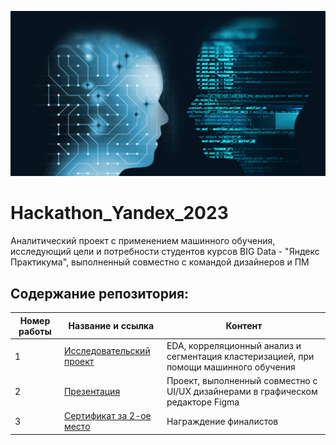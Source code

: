 ![Image](fon_1.png)
# Hackathon_Yandex_2023

Аналитический проект с применением машинного обучения, исследующий цели и потребности студентов курсов BIG Data - "Яндекс Практикума", выполненный совместно с командой дизайнеров и ПМ

## Содержание репозитория:
| Номер работы | Название и ссылка | Контент                                                     |
|---------------|-------------------|------------------------------------------------------------------|
|1              |[Исследовательский проект](https://github.com/AlexeyK12/Hackathon_Yandex_2023/blob/main/Хакатон_финальный_2_0.ipynb)|EDA, корреляционный анализ и сегментация кластеризацией, при помощи машинного обучения|
|2              |[Презентация](https://github.com/AlexeyK12/Hackathon_Yandex_2023/blob/main/Презентация_дизайнверсия_2.0.pdf)|Проект, выполненный совместно с UI/UX дизайнерами в графическом редакторе Figma|
|3              |[Сертификат за 2-ое место](https://github.com/AlexeyK12/Hackathon_Yandex_2023/blob/main/Сертификат%202-ое%20место%20Хакатон%20ЯндексПрактикум.pdf)|Награждение финалистов| 
